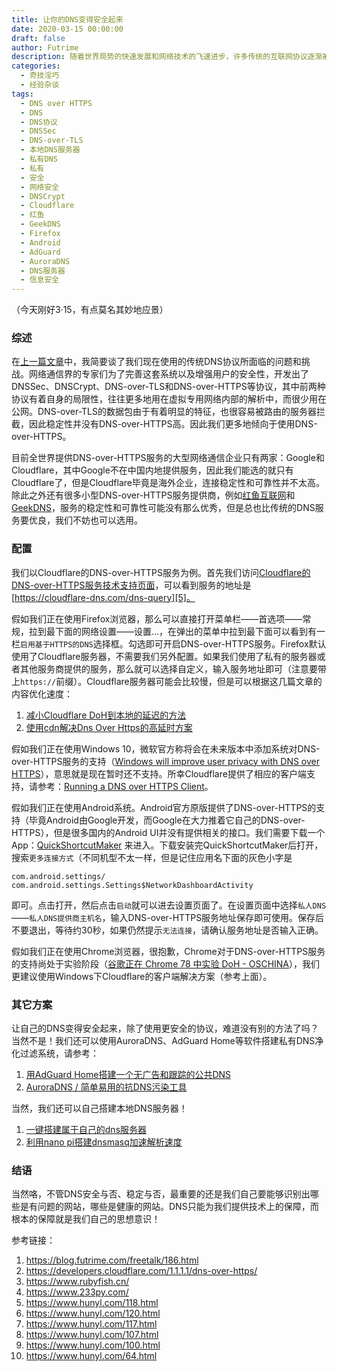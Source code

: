 ```yaml
---
title: 让你的DNS变得安全起来
date: 2020-03-15 00:00:00
draft: false
author: Futrime
description: 随着世界局势的快速发展和网络技术的飞速进步，许多传统的互联网协议逐渐被更为安全的新协议取缔。例如，HTTP协议被HTTPS协议取代，Telnet协议被SSH协议取代，FTP协议（部分地）被SFTP协议取代。但是就目前来说，全世界大部分人所使用的域名解析系统依然使用老旧的DNS协议。这篇文章中我将会简要介绍一下DNS协议的安全替代方法。
categories:
  - 奇技淫巧
  - 经验杂谈
tags:
  - DNS over HTTPS
  - DNS
  - DNS协议
  - DNSSec
  - DNS-over-TLS
  - 本地DNS服务器
  - 私有DNS
  - 私有
  - 安全
  - 网络安全
  - DNSCrypt
  - Cloudflare
  - 红鱼
  - GeekDNS
  - Firefox
  - Android
  - AdGuard
  - AuroraDNS
  - DNS服务器
  - 信息安全
---
```


（今天刚好3·15，有点莫名其妙地应景）

### 综述

在[上一篇文章][1]中，我简要谈了我们现在使用的传统DNS协议所面临的问题和挑战。网络通信界的专家们为了完善这套系统以及增强用户的安全性，开发出了DNSSec、DNSCrypt、DNS-over-TLS和DNS-over-HTTPS等协议，其中前两种协议有着自身的局限性，往往更多地用在虚拟专用网络内部的解析中，而很少用在公网。DNS-over-TLS的数据包由于有着明显的特征，也很容易被路由的服务器拦截，因此稳定性并没有DNS-over-HTTPS高。因此我们更多地倾向于使用DNS-over-HTTPS。

目前全世界提供DNS-over-HTTPS服务的大型网络通信企业只有两家：Google和Cloudflare，其中Google不在中国内地提供服务，因此我们能选的就只有Cloudflare了，但是Cloudflare毕竟是海外企业，连接稳定性和可靠性并不太高。除此之外还有很多小型DNS-over-HTTPS服务提供商，例如[红鱼互联网][2]和[GeekDNS][3]，服务的稳定性和可靠性可能没有那么优秀，但是总也比传统的DNS服务要优良，我们不妨也可以选用。

### 配置

我们以Cloudflare的DNS-over-HTTPS服务为例。首先我们访问[Cloudflare的DNS-over-HTTPS服务技术支持页面][4]，可以看到服务的地址是[https://cloudflare-dns.com/dns-query][5]。

假如我们正在使用Firefox浏览器，那么可以直接打开菜单栏——首选项——常规，拉到最下面的网络设置——设置...，在弹出的菜单中拉到最下面可以看到有一栏`启用基于HTTPS的DNS`选择框。勾选即可开启DNS-over-HTTPS服务。Firefox默认使用了Cloudflare服务器，不需要我们另外配置。如果我们使用了私有的服务器或者其他服务商提供的服务，那么就可以选择自定义，输入服务地址即可（注意要带上`https://`前缀）。Cloudflare服务器可能会比较慢，但是可以根据这几篇文章的内容优化速度：
1. [减小Cloudflare DoH到本地的延迟的方法][6]
1. [使用cdn解决Dns Over Https的高延时方案][7]

假如我们正在使用Windows 10，微软官方称将会在未来版本中添加系统对DNS-over-HTTPS服务的支持（[Windows will improve user privacy with DNS over HTTPS][8]），意思就是现在暂时还不支持。所幸Cloudflare提供了相应的客户端支持，请参考：[Running a DNS over HTTPS Client][9]。

假如我们正在使用Android系统。Android官方原版提供了DNS-over-HTTPS的支持（毕竟Android由Google开发，而Google在大力推着它自己的DNS-over-HTTPS），但是很多国内的Android UI并没有提供相关的接口。我们需要下载一个App：[QuickShortcutMaker][10] 来进入。下载安装完QuickShortcutMaker后打开，搜索`更多连接方式`（不同机型不太一样，但是记住应用名下面的灰色小字是
```
com.android.settings/
com.android.settings.Settings$NetworkDashboardActivity
```
即可。点击打开，然后点击`启动`就可以进去设置页面了。在设置页面中选择`私人DNS`——`私人DNS提供商主机名`，输入DNS-over-HTTPS服务地址保存即可使用。保存后不要退出，等待约30秒，如果仍然提示`无法连接`，请确认服务地址是否输入正确。

假如我们正在使用Chrome浏览器，很抱歉，Chrome对于DNS-over-HTTPS服务的支持尚处于实验阶段（[谷歌正在 Chrome 78 中实验 DoH - OSCHINA][11]），我们更建议使用Windows下Cloudflare的客户端解决方案（参考上面）。

### 其它方案
让自己的DNS变得安全起来，除了使用更安全的协议，难道没有别的方法了吗？当然不是！我们还可以使用AuroraDNS、AdGuard Home等软件搭建私有DNS净化过滤系统，请参考：
1. [用AdGuard Home搭建一个无广告和跟踪的公共DNS][12]
1. [AuroraDNS / 简单易用的抗DNS污染工具][13]

当然，我们还可以自己搭建本地DNS服务器！
1. [一键搭建属于自己的dns服务器][14]
1. [利用nano pi搭建dnsmasq加速解析速度][15]

### 结语
当然咯，不管DNS安全与否、稳定与否，最重要的还是我们自己要能够识别出哪些是有问题的网站，哪些是健康的网站。DNS只能为我们提供技术上的保障，而根本的保障就是我们自己的思想意识！

参考链接：
1. https://blog.futrime.com/freetalk/186.html
1. https://developers.cloudflare.com/1.1.1.1/dns-over-https/
1. https://www.rubyfish.cn/
1. https://www.233py.com/
1. https://www.hunyl.com/118.html
1. https://www.hunyl.com/120.html
1. https://www.hunyl.com/117.html
1. https://www.hunyl.com/107.html
1. https://www.hunyl.com/100.html
1. https://www.hunyl.com/64.html


  [1]: https://blog.futrime.com/freetalk/186.html
  [2]: https://www.rubyfish.cn/
  [3]: https://www.233py.com/
  [4]: https://developers.cloudflare.com/1.1.1.1/dns-over-https/request-structure/
  [5]: https://cloudflare-dns.com/dns-query
  [6]: https://www.hunyl.com/117.html
  [7]: https://www.hunyl.com/118.html
  [8]: https://techcommunity.microsoft.com/t5/networking-blog/windows-will-improve-user-privacy-with-dns-over-https/ba-p/1014229
  [9]: https://developers.cloudflare.com/1.1.1.1/dns-over-https/cloudflared-proxy/
  [10]: https://futrime.gitee.io/image-cdn/2020/03/2594956802.zip
  [11]: https://www.oschina.net/news/109780/chrome-78-dnsoverhttps
  [12]: https://www.hunyl.com/120.html
  [13]: https://www.hunyl.com/107.html
  [14]: https://www.hunyl.com/64.html
  [15]: https://www.hunyl.com/100.html
